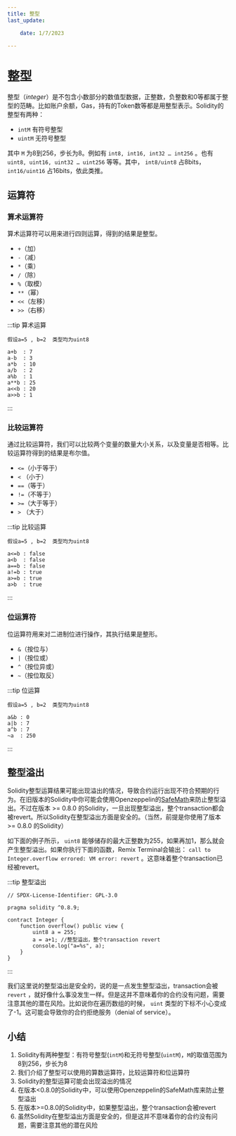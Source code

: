 ```yaml
---
title: 整型
last_update:

    date: 1/7/2023

---
```


# 整型

整型（*integer*）是不包含小数部分的数值型数据，正整数，负整数和0等都属于整型的范畴。比如账户余额，Gas，持有的Token数等都是用整型表示。Solidity的整型有两种：

* `intM`   有符号整型
* `uintM` 无符号整型

其中 `M` 为8到256，步长为8。例如有 `int8, int16, int32 … int256` 。也有 `uint8, uint16, uint32 … uint256` 等等。其中， `int8/uint8` 占8bits， `int16/uint16` 占16bits，依此类推。

## 运算符

### 算术运算符

算术运算符可以用来进行四则运算，得到的结果是整型。

* `+`（加）
* `-`（减）
* `*`（乘）
* `/`（除）
* `%`（取模）
* `**`（幂）
* `<<`（左移）
* `>>`（右移）

:::tip 算术运算

```solidity
假设a=5 , b=2  类型均为uint8

a+b  : 7
a-b  : 3
a*b  : 10
a/b  : 2
a%b  : 1
a**b : 25
a<<b : 20
a>>b : 1
```

:::

### 比较运算符

通过比较运算符，我们可以比较两个变量的数量大小关系，以及变量是否相等。比较运算符得到的结果是布尔值。

* `<=`（小于等于）
* `<`  （小于）
* `==`（等于）
* `!=`（不等于）
* `>=`（大于等于）
* `>`  （大于）

:::tip 比较运算

```solidity
假设a=5 , b=2  类型均为uint8

a<=b : false
a<b  : false
a==b : false
a!=b : true
a>=b : true
a>b  : true
```

:::

### 位运算符

位运算符用来对二进制位进行操作，其执行结果是整形。

* `&`（按位与）
* `|`（按位或）
* `^`（按位异或）
* `~`（按位取反）

:::tip 位运算

```solidity
假设a=5 , b=2  类型均为uint8

a&b : 0
a|b : 7
a^b : 7
~a  : 250
```

:::

## 整型溢出

Solidity整型运算结果可能出现溢出的情况，导致合约运行出现不符合预期的行为。在旧版本的Solidity中你可能会使用Openzeppelin的[SafeMath](https://docs.openzeppelin.com/contracts/2.x/api/math)来防止整型溢出。不过在版本 >= 0.8.0 的Solidity，一旦出现整型溢出，整个transaction都会被revert。所以Solidity在整型溢出方面是安全的。（当然，前提是你使用了版本 >= 0.8.0 的Solidity）

如下面的例子所示， `uint8` 能够储存的最大正整数为255，如果再加1，那么就会产生整型溢出。如果你执行下面的函数，Remix Terminal会输出： `call to Integer.overflow errored: VM error: revert` 。这意味着整个transaction已经被revert。

:::tip 整型溢出

```solidity
// SPDX-License-Identifier: GPL-3.0

pragma solidity ^0.8.9;

contract Integer {
	function overflow() public view {
	    uint8 a = 255;
	    a = a+1; //整型溢出，整个transaction revert
	    console.log("a=%s", a);
	}
}
```

:::

我们这里说的整型溢出是安全的，说的是一点发生整型溢出，transaction会被 `revert` ，就好像什么事没发生一样。但是这并不意味着你的合约没有问题，需要注意其他的潜在风险。比如说你在遍历数组的时候， `uint` 类型的下标不小心变成了-1。这可能会导致你的合约拒绝服务（denial of service）。

## 小结

1. Solidity有两种整型：有符号整型(`intM`)和无符号整型(`uintM`)，`M`的取值范围为8到256，步长为8
2. 我们介绍了整型可以使用的算数运算符，比较运算符和位运算符
3. Solidity的整型运算可能会出现溢出的情况
4. 在版本<0.8.0的Solidity中，可以使用Openzeppelin的SafeMath库来防止整型溢出
5. 在版本>=0.8.0的Solidity中，如果整型溢出，整个transaction会被revert
6. 虽然Solidity在整型溢出方面是安全的，但是这并不意味着你的合约没有问题，需要注意其他的潜在风险
